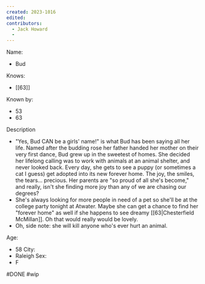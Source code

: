 ```yaml
---
created: 2023-1016
edited:
contributors:
  - Jack Howard
  - 
---
```


Name:
- Bud

Knows:
- [[63]]

Known by:
- 53
- 63

Description
- "Yes, Bud CAN be a girls' name!" is what Bud has been saying all her life. Named after the budding rose her father handed her mother on their very first dance, Bud grew up in the sweetest of homes. She decided her lifelong calling was to work with animals at an animal shelter, and never looked back. Every day, she gets to see a puppy (or sometimes a cat I guess) get adopted into its new forever home. The joy, the smiles, the tears... precious. Her parents are "so proud of all she's become," and really, isn't she finding more joy than any of we are chasing our degrees?
- She's always looking for more people in need of a pet so she'll be at the college party tonight at Atwater. Maybe she can get a chance to find her "forever home" as well if she happens to see dreamy [[63|Chesterfield McMillan]]. Oh that would really would be lovely.
- Oh, side note: she will kill anyone who's ever hurt an animal.

Age:
- 58
City:
- Raleigh
Sex:
- F

#DONE
#wip
